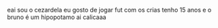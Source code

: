 eai sou o cezardela
eu gosto de jogar fut com os crias
tenho 15 anos
e o bruno é um hipopotamo
ai calicaaa
